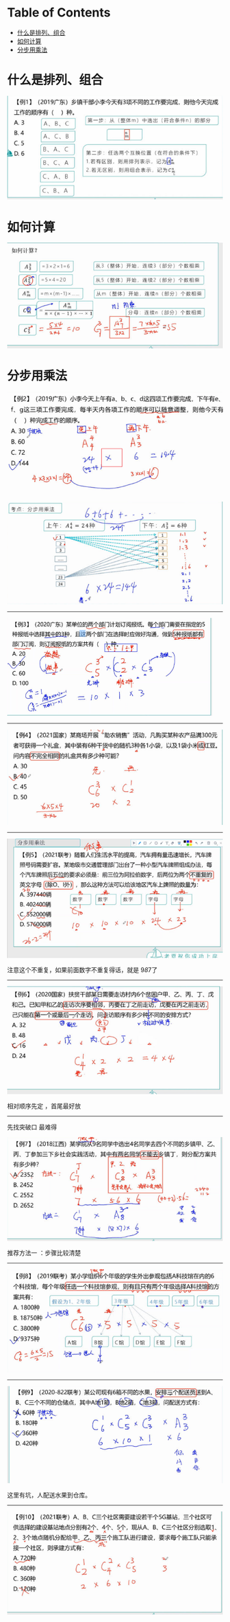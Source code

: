 # Table of Contents

* [什么是排列、组合](#什么是排列组合)
* [如何计算](#如何计算)
* [分步用乘法](#分步用乘法)




# 什么是排列、组合

![image-20240121170218456](.images/image-20240121170218456.png)

# 如何计算

![image-20240121170804690](.images/image-20240121170804690.png)

# 分步用乘法

![image-20240121171829266](.images/image-20240121171829266.png)

![image-20240121172033970](.images/image-20240121172033970.png)



-----

![image-20240121172915826](.images/image-20240121172915826.png)

---

![image-20240121173259907](.images/image-20240121173259907.png)

---

![image-20240121193443174](.images/image-20240121193443174.png)

注意这个不重复，如果前面数字不重复得话，就是 9*8*7了

----



![image-20240121194349670](.images/image-20240121194349670.png)

相对顺序先定 ，首尾最好放

---

先找突破口 最难得

![image-20240121195057558](.images/image-20240121195057558.png)

推荐方法一 ：步骤比较清楚

---

![image-20240121195557621](.images/image-20240121195557621.png)

---

![image-20240121200149909](.images/image-20240121200149909.png)

这里有坑，人配送水果到仓库。

----

![image-20240121200829925](.images/image-20240121200829925.png)

